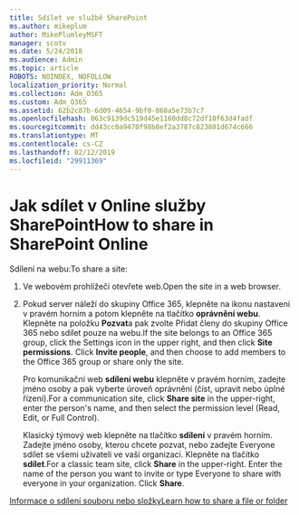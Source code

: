 ```yaml
---
title: Sdílet ve službě SharePoint
ms.author: mikeplum
author: MikePlumleyMSFT
manager: scotv
ms.date: 5/24/2018
ms.audience: Admin
ms.topic: article
ROBOTS: NOINDEX, NOFOLLOW
localization_priority: Normal
ms.collection: Adm_O365
ms.custom: Adm_O365
ms.assetid: 62b2c87b-6d09-4654-9bf0-868a5e73b7c7
ms.openlocfilehash: 063c9139dc519d45e1160dd8c72df10f63d4fadf
ms.sourcegitcommit: dd43cc0a9470f98b8ef2a3787c823801d674c666
ms.translationtype: MT
ms.contentlocale: cs-CZ
ms.lasthandoff: 02/12/2019
ms.locfileid: "29911369"
---
```

# <a name="how-to-share-in-sharepoint-online"></a><span data-ttu-id="4c8db-102">Jak sdílet v Online služby SharePoint</span><span class="sxs-lookup"><span data-stu-id="4c8db-102">How to share in SharePoint Online</span></span>

<span data-ttu-id="4c8db-103">Sdílení na webu:</span><span class="sxs-lookup"><span data-stu-id="4c8db-103">To share a site:</span></span>
  
1. <span data-ttu-id="4c8db-104">Ve webovém prohlížeči otevřete web.</span><span class="sxs-lookup"><span data-stu-id="4c8db-104">Open the site in a web browser.</span></span>
    
2. <span data-ttu-id="4c8db-p101">Pokud server náleží do skupiny Office 365, klepněte na ikonu nastavení v pravém horním a potom klepněte na tlačítko **oprávnění webu**. Klepněte na položku **Pozvat**a pak zvolte Přidat členy do skupiny Office 365 nebo sdílet pouze na webu.</span><span class="sxs-lookup"><span data-stu-id="4c8db-p101">If the site belongs to an Office 365 group, click the Settings icon in the upper right, and then click **Site permissions**. Click **Invite people**, and then choose to add members to the Office 365 group or share only the site.</span></span> 
    
    <span data-ttu-id="4c8db-107">Pro komunikační web **sdílení webu** klepněte v pravém horním, zadejte jméno osoby a pak vyberte úroveň oprávnění (číst, upravit nebo úplné řízení).</span><span class="sxs-lookup"><span data-stu-id="4c8db-107">For a communication site, click **Share site** in the upper-right, enter the person's name, and then select the permission level (Read, Edit, or Full Control).</span></span> 
    
    <span data-ttu-id="4c8db-p102">Klasický týmový web klepněte na tlačítko **sdílení** v pravém horním. Zadejte jméno osoby, kterou chcete pozvat, nebo zadejte Everyone sdílet se všemi uživateli ve vaší organizaci. Klepněte na tlačítko **sdílet**.</span><span class="sxs-lookup"><span data-stu-id="4c8db-p102">For a classic team site, click **Share** in the upper-right. Enter the name of the person you want to invite or type Everyone to share with everyone in your organization. Click **Share**.</span></span>
    
[<span data-ttu-id="4c8db-111">Informace o sdílení souboru nebo složky</span><span class="sxs-lookup"><span data-stu-id="4c8db-111">Learn how to share a file or folder</span></span>](https://go.microsoft.com/fwlink/?linkid=511430)
  

